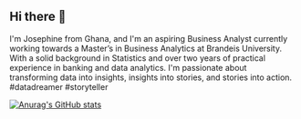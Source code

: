 ## Hi there 👋

I'm Josephine from Ghana, and I'm an aspiring Business Analyst currently working towards a Master’s in Business Analytics at Brandeis University. With a solid background in Statistics and over two years of practical experience in banking and data analytics. I'm passionate about transforming data into insights, insights into stories, and stories into action. #datadreamer #storyteller

[![Anurag's GitHub stats](https://github-readme-stats.vercel.app/api?username=boampongj4125)](https://github.com/anuraghazra/github-readme-stats)
